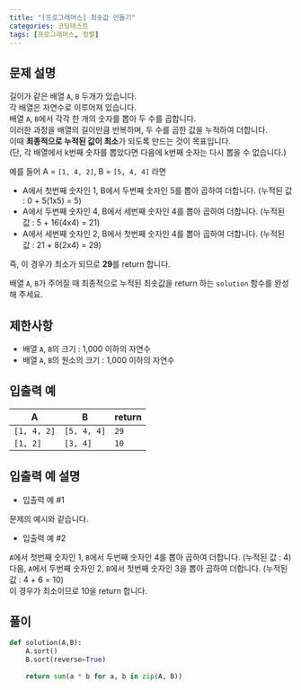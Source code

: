 ```yaml
---
title: "[프로그래머스] 최솟값 만들기"
categories: 코딩테스트
tags: [프로그래머스, 정렬]
---
```


## 문제 설명

길이가 같은 배열 `A`, `B` 두개가 있습니다.  
각 배열은 자연수로 이루어져 있습니다.  
배열 `A`, `B`에서 각각 한 개의 숫자를 뽑아 두 수를 곱합니다.  
이러한 과정을 배열의 길이만큼 반복하며, 두 수를 곱한 값을 누적하여 더합니다.  
 이때 **최종적으로 누적된 값이 최소**가 되도록 만드는 것이 목표입니다.  
 (단, 각 배열에서 k번째 숫자를 뽑았다면 다음에 k번째 숫자는 다시 뽑을 수 없습니다.)  

예를 들어 A = `[1, 4, 2]`, B = `[5, 4, 4]` 라면  

- A에서 첫번째 숫자인 1, B에서 두번째 숫자인 5를 뽑아 곱하여 더합니다. (누적된 값 : 0 + 5(1x5) = 5)
- A에서 두번째 숫자인 4, B에서 세번째 숫자인 4를 뽑아 곱하여 더합니다. (누적된 값 : 5 + 16(4x4) = 21)
- A에서 세번째 숫자인 2, B에서 첫번째 숫자인 4를 뽑아 곱하여 더합니다. (누적된 값 : 21 + 8(2x4) = 29)

즉, 이 경우가 최소가 되므로 **29**를 return 합니다.  

배열 `A`, `B`가 주어질 때 최종적으로 누적된 최솟값을 return 하는 `solution` 함수를 완성해 주세요.

## 제한사항

- 배열 `A`, `B`의 크기 : 1,000 이하의 자연수
- 배열 `A`, `B`의 원소의 크기 : 1,000 이하의 자연수

## 입출력 예

|A|B|return|
|-|-|------|
|`[1, 4, 2]`|`[5, 4, 4]`|`29`|
|`[1, 2]`|`[3, 4]`|`10`|

## 입출력 예 설명

- 입출력 예 #1

문제의 예시와 같습니다.

- 입출력 예 #2

`A`에서 첫번째 숫자인 1, `B`에서 두번째 숫자인 4를 뽑아 곱하여 더합니다. (누적된 값 : 4)  
다음, `A`에서 두번째 숫자인 2, `B`에서 첫번째 숫자인 3을 뽑아 곱하여 더합니다. (누적된 값 : 4 + 6 = 10)  
이 경우가 최소이므로 10을 return 합니다.

## 풀이

```python
def solution(A,B):
    A.sort()
    B.sort(reverse=True)
    
    return sum(a * b for a, b in zip(A, B))
```